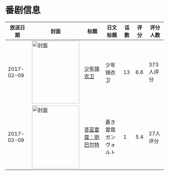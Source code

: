 # 番剧信息

|放送日期|封面|标题|日文标题|话数|评分|评分人数|
|---|---|---|---|---|---|---|
|2017-02-09|<img src="https://lain.bgm.tv/pic/cover/c/28/32/165806_YD0ll.jpg" alt="封面" style="width:150px;height:200px;object-fit:cover;">|[少年锦衣卫](https://bangumi.tv/subject/165806)|少年锦衣卫|13|6.6|373人评分|
|2017-02-09|<img src="https://lain.bgm.tv/pic/cover/c/0a/8b/186395_Ora0W.jpg" alt="封面" style="width:150px;height:200px;object-fit:cover;">|[苍蓝雷霆：刚巴尔特](https://bangumi.tv/subject/186395)|蒼き雷霆ガンヴォルト|1|5.4|27人评分|
